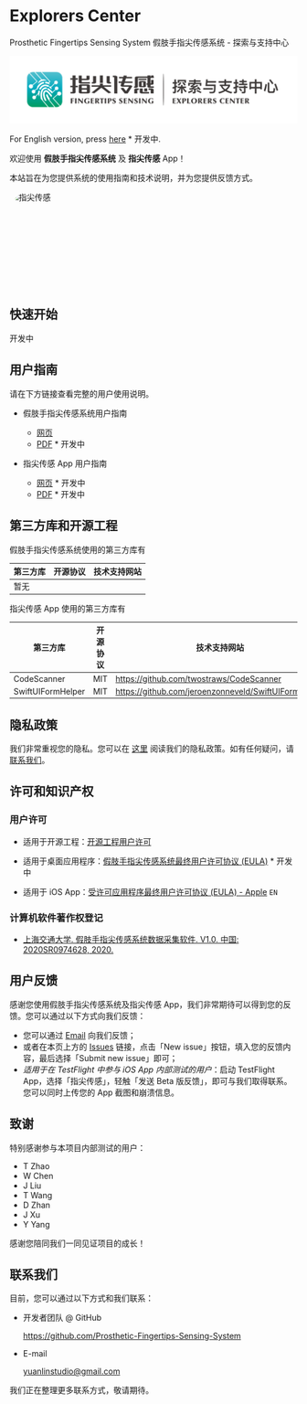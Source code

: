 # Explorers Center

Prosthetic Fingertips Sensing System 假肢手指尖传感系统 - 探索与支持中心

![Explorers Center](/media/Explorers%20Center.png)

For English version, press [here]() * 开发中.

欢迎使用 **假肢手指尖传感系统** 及 **指尖传感** App！

本站旨在为您提供系统的使用指南和技术说明，并为您提供反馈方式。

<a href="https://apps.apple.com/cn/app/%E6%8C%87%E5%B0%96%E4%BC%A0%E6%84%9F/id1542675167?itscg=30200&amp;itsct=apps_box" style="width: 170px; height: 170px; border-radius: 22%; overflow: hidden; display: inline-block; vertical-align: middle;"><img src="https://is2-ssl.mzstatic.com/image/thumb/Purple114/v4/99/f1/e3/99f1e309-81de-01e8-47c4-6521ddf437e7/AppIcon-0-1x_U007emarketing-0-7-0-85-220.png/540x540bb.jpg&h=66a8a846d4b3a25266c13b609547fe41" alt="指尖传感" style="width: 170px; height: 170px; border-radius: 22%; overflow: hidden; display: inline-block; vertical-align: middle;"></a>

## 快速开始

开发中

## 用户指南

请在下方链接查看完整的用户使用说明。

- 假肢手指尖传感系统用户指南
  + [网页](https://github.com/Prosthetic-Fingertips-Sensing-System/Explorers-Center/blob/master/User%20Guide.md)
  + [PDF]() * 开发中

- 指尖传感 App 用户指南
  + [网页]() * 开发中
  + [PDF]() * 开发中

## 第三方库和开源工程

假肢手指尖传感系统使用的第三方库有

第三方库 | 开源协议 | 技术支持网站
---- | ---- | ----
暂无 | 

指尖传感 App 使用的第三方库有

第三方库 | 开源协议 | 技术支持网站
---- | ---- | ----
CodeScanner | MIT | <https://github.com/twostraws/CodeScanner>
SwiftUIFormHelper | MIT | <https://github.com/jeroenzonneveld/SwiftUIFormHelper>

## 隐私政策

我们非常重视您的隐私。您可以在 [这里](https://github.com/Prosthetic-Fingertips-Sensing-System/Explorers-Center/blob/master/Privacy%20Policy.md) 阅读我们的隐私政策。如有任何疑问，请 [联系我们](#联系我们)。

## 许可和知识产权

### 用户许可

- 适用于开源工程：[开源工程用户许可](https://github.com/Prosthetic-Fingertips-Sensing-System/Explorers-Center/blob/master/LICENSE)

- 适用于桌面应用程序：[假肢手指尖传感系统最终用户许可协议 (EULA)](#许可和知识产权) * 开发中

- 适用于 iOS App：[受许可应用程序最终用户许可协议 (EULA) - Apple](https://www.apple.com/legal/internet-services/itunes/dev/stdeula/) `EN`

### 计算机软件著作权登记

- [上海交通大学. 假肢手指尖传感系统数据采集软件. V1.0. 中国: 2020SR0974628, 2020.](https://register.ccopyright.com.cn/publicInquiry.html?type=softList&registerNumber=2020SR0974628&keyWord=%E4%B8%8A%E6%B5%B7%E4%BA%A4%E9%80%9A%E5%A4%A7%E5%AD%A6&publicityType=ALL&registerDateType=ALL)

## 用户反馈

感谢您使用假肢手指尖传感系统及指尖传感 App，我们非常期待可以得到您的反馈。您可以通过以下方式向我们反馈：

- 您可以通过 [Email](#联系我们) 向我们反馈；
- 或者在本页上方的 [Issues](https://github.com/Prosthetic-Fingertips-Sensing-System/Explorers-Center/issues) 链接，点击「New issue」按钮，填入您的反馈内容，最后选择「Submit new issue」即可；
- *适用于在 TestFlight 中参与 iOS App 内部测试的用户*：启动 TestFlight App，选择「指尖传感」，轻触「发送 Beta 版反馈」，即可与我们取得联系。您可以同时上传您的 App 截图和崩溃信息。

## 致谢

特别感谢参与本项目内部测试的用户：

- T Zhao
- W Chen
- J Liu
- T Wang
- D Zhan
- J Xu
- Y Yang

感谢您陪同我们一同见证项目的成长！

## 联系我们

目前，您可以通过以下方式和我们联系：

- 开发者团队 @ GitHub

    <https://github.com/Prosthetic-Fingertips-Sensing-System>

- E-mail

    [yuanlinstudio@gmail.com](mailto:yuanlinstudio@gmail.com)

我们正在整理更多联系方式，敬请期待。
